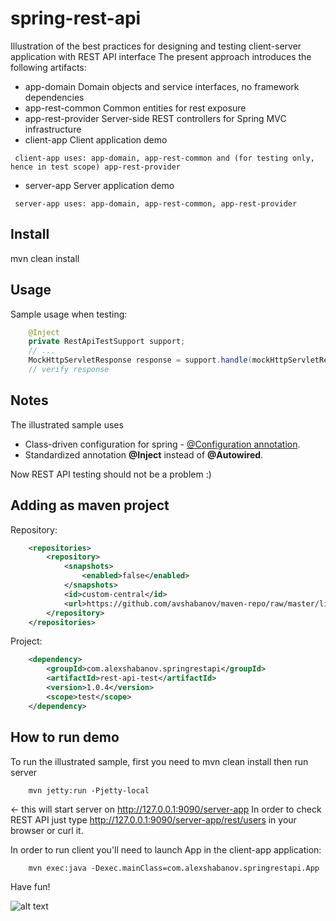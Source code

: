 spring-rest-api
===============

Illustration of the best practices for designing and testing client-server application with REST API interface
The present approach introduces the following artifacts:
- app-domain          Domain objects and service interfaces, no framework dependencies
- app-rest-common     Common entities for rest exposure
- app-rest-provider   Server-side REST controllers for Spring MVC infrastructure
- client-app          Client application demo
```
 client-app uses: app-domain, app-rest-common and (for testing only, hence in test scope) app-rest-provider
```
- server-app          Server application demo
```
 server-app uses: app-domain, app-rest-common, app-rest-provider
```

## Install
mvn clean install

## Usage

Sample usage when testing:

```java
    @Inject
    private RestApiTestSupport support;
    // ...
    MockHttpServletResponse response = support.handle(mockHttpServletRequest);
    // verify response
```

## Notes
The illustrated sample uses
+ Class-driven configuration for spring -  [@Configuration annotation](http://static.springsource.org/spring/docs/3.0.x/javadoc-api/org/springframework/context/annotation/Configuration.html).
+ Standardized annotation **@Inject** instead of **@Autowired**.

Now REST API testing should not be a problem :)

## Adding as maven project

Repository:

```xml
    <repositories>
        <repository>
            <snapshots>
                <enabled>false</enabled>
            </snapshots>
            <id>custom-central</id>
            <url>https://github.com/avshabanov/maven-repo/raw/master/libs-release</url>
        </repository>
    </repositories>
```

Project:

```xml
    <dependency>
        <groupId>com.alexshabanov.springrestapi</groupId>
        <artifactId>rest-api-test</artifactId>
        <version>1.0.4</version>
        <scope>test</scope>
    </dependency>
```


## How to run demo
To run the illustrated sample, first you need to mvn clean install then run server
```
    mvn jetty:run -Pjetty-local
```    
<- this will start server on http://127.0.0.1:9090/server-app
In order to check REST API just type http://127.0.0.1:9090/server-app/rest/users in your browser or curl it.

In order to run client you'll need to launch App in the client-app application:
```
    mvn exec:java -Dexec.mainClass=com.alexshabanov.springrestapi.App
```

Have fun!


![alt text](http://images.paraorkut.com/img/pics/images/b/bob_kelso-9324.jpg "Bob Kelso")
